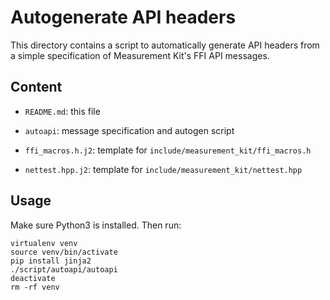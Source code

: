 # Autogenerate API headers

This directory contains a script to automatically generate API headers from
a simple specification of Measurement Kit's FFI API messages.

## Content

- `README.md`: this file

- `autoapi`: message specification and autogen script

- `ffi_macros.h.j2`: template for `include/measurement_kit/ffi_macros.h`

- `nettest.hpp.j2`: template for `include/measurement_kit/nettest.hpp`

## Usage

Make sure Python3 is installed. Then run:

```
virtualenv venv
source venv/bin/activate
pip install jinja2
./script/autoapi/autoapi
deactivate
rm -rf venv
```

